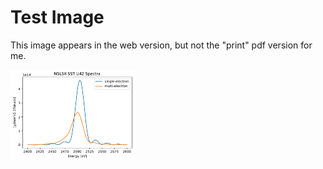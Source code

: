# Test Image

This image appears in the web version, but not the "print" pdf version for me.


<img src="assets/image/oscars.bl.spectra.pdf" width="200">


